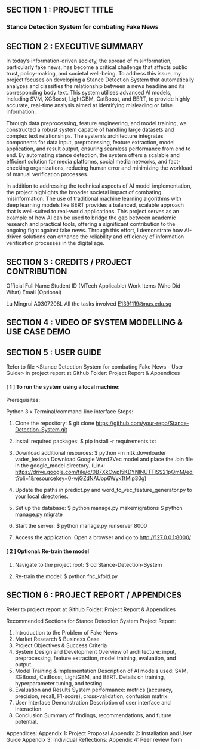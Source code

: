 ## SECTION 1 : PROJECT TITLE
### Stance Detection System for combating Fake News


## SECTION 2 : EXECUTIVE SUMMARY

In today’s information-driven society, the spread of misinformation, particularly fake news, has become a critical challenge that affects public trust, policy-making, and societal well-being. To address this issue, my project focuses on developing a Stance Detection System that automatically analyzes and classifies the relationship between a news headline and its corresponding body text. This system utilises advanced AI models, including SVM, XGBoost, LightGBM, CatBoost, and BERT, to provide highly accurate, real-time analysis aimed at identifying misleading or false information.

Through data preprocessing, feature engineering, and model training, we constructed a robust system capable of handling large datasets and complex text relationships. The system’s architecture integrates components for data input, preprocessing, feature extraction, model application, and result output, ensuring seamless performance from end to end. By automating stance detection, the system offers a scalable and efficient solution for media platforms, social media networks, and fact-checking organizations, reducing human error and minimizing the workload of manual verification processes.

In addition to addressing the technical aspects of AI model implementation, the project highlights the broader societal impact of combating misinformation. The use of traditional machine learning algorithms with deep learning models like BERT provides a balanced, scalable approach that is well-suited to real-world applications. This project serves as an example of how AI can be used to bridge the gap between academic research and practical tools, offering a significant contribution to the ongoing fight against fake news. Through this effort, I demonstrate how AI-driven solutions can enhance the reliability and efficiency of information verification processes in the digital age.

## SECTION 3 : CREDITS / PROJECT CONTRIBUTION

Official Full Name	Student ID (MTech Applicable)	Work Items (Who Did What)	Email (Optional)

Lu Mingrui	A0307208L	All the tasks involved	E1391119@nus.edu.sg

## SECTION 4 : VIDEO OF SYSTEM MODELLING & USE CASE DEMO


## SECTION 5 : USER GUIDE
Refer to file <Stance Detection System for combating Fake News - User Guide> in project report at Github Folder: Project Report & Appendices 


#### [ 1 ] To run the system using a local machine:
Prerequisites:

Python 3.x
Terminal/command-line interface
Steps:

1. Clone the repository:
$ git clone https://github.com/your-repo/Stance-Detection-System.git

2. Install required packages:
$ pip install -r requirements.txt

3. Download additional resources:
$ python -m nltk.downloader vader_lexicon
Download Google Word2Vec model and place the .bin file in the google_model directory.
(Link: https://drive.google.com/file/d/0B7XkCwpI5KDYNlNUTTlSS21pQmM/edit?pli=1&resourcekey=0-wjGZdNAUop6WykTtMip30g)

4. Update the paths in predict.py and word_to_vec_feature_generator.py to your local directories.

5. Set up the database:
$ python manage.py makemigrations
$ python manage.py migrate

6. Start the server:
$ python manage.py runserver 8000

7. Access the application:
Open a browser and go to http://127.0.0.1:8000/

#### [ 2 ] Optional: Re-train the model
1. Navigate to the project root:
$ cd Stance-Detection-System

2. Re-train the model:
$ python fnc_kfold.py


## SECTION 6 : PROJECT REPORT / APPENDICES
Refer to project report at Github Folder: Project Report & Appendices

Recommended Sections for Stance Detection System Project Report:

1. Introduction to the Problem of Fake News
2. Market Research & Business Case
3. Project Objectives & Success Criteria
4. System Design and Development
  Overview of architecture: input, preprocessing, feature extraction, model training, evaluation, and output.
5. Model Training & Implementation
  Description of AI models used: SVM, XGBoost, CatBoost, LightGBM, and BERT.
  Details on training, hyperparameter tuning, and testing.
6. Evaluation and Results
  System performance: metrics (accuracy, precision, recall, F1-score), cross-validation, confusion matrix.
7. User Interface Demonstration
  Description of user interface and interaction.
8. Conclusion
  Summary of findings, recommendations, and future potential.

Appendices:
Appendix 1: Project Proposal
Appendix 2: Installation and User Guide
Appendix 3: Individual Reflections:
Appendix 4: Peer review form


